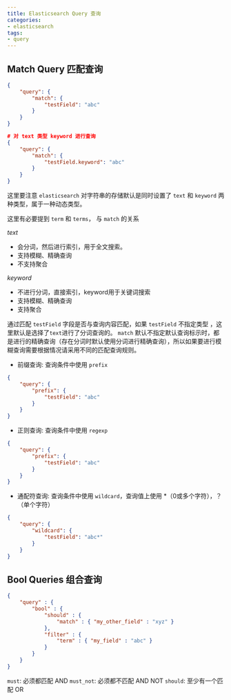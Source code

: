 ```yaml
---
title: Elasticsearch Query 查询
categories:
- elasticsearch
tags:
- query
---
```


## Match Query 匹配查询

```json
{
    "query": {
        "match": {
            "testField": "abc"
        }
    }
}

# 对 text 类型 keyword 进行查询
{
    "query": {
        "match": {
            "testField.keyword": "abc"
        }
    }
}
```
这里要注意 `elasticsearch` 对字符串的存储默认是同时设置了 `text` 和 `keyword` 两种类型，属于一种动态类型。

这里有必要提到 `term` 和 `terms`， 与 `match` 的关系

*text*
* 会分词，然后进行索引，用于全文搜索。
* 支持模糊、精确查询
* 不支持聚合

*keyword*
* 不进行分词，直接索引，keyword用于关键词搜索
* 支持模糊、精确查询
* 支持聚合

通过匹配 `testField` 字段是否与查询内容匹配，如果 `testField` 不指定类型 ，这里默认是选择了`text`进行了分词查询的。
`match` 默认不指定默认查询标示时，都是进行的精确查询（存在分词时默认使用分词进行精确查询），所以如果要进行模糊查询需要根据情况请采用不同的匹配查询规则。

* 前缀查询: 查询条件中使用 `prefix`

```json
{
    "query": {
        "prefix": {
            "testField": "abc"
        }
    }
}
```
* 正则查询: 查询条件中使用 `regexp`

```json
{
    "query": {
        "prefix": {
            "testField": "abc"
        }
    }
}
```
* 通配符查询: 查询条件中使用 `wildcard`，查询值上使用 *（0或多个字符），？（单个字符）

```json
{
    "query": {
        "wildcard": {
            "testField": "abc*"
        }
    }
}
```



## Bool Queries 组合查询

```json
{
    "query" : {
        "bool" : {
            "should" : {
                "match" : { "my_other_field" : "xyz" }
            },
            "filter" : {
                "term" : { "my_field" : "abc" }
            }
        }
    }
}
```

`must`: 必须都匹配 AND
`must_not`: 必须都不匹配 AND NOT
`should`: 至少有一个匹配 OR